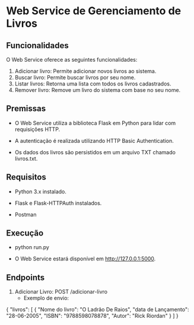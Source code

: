 # Web Service de Gerenciamento de Livros

## Funcionalidades

O Web Service oferece as seguintes funcionalidades:

1. Adicionar livro: Permite adicionar novos livros ao sistema.
2. Buscar livro: Permite buscar livros por seu nome.
3. Listar livros: Retorna uma lista com todos os livros cadastrados.
4. Remover livro: Remove um livro do sistema com base no seu nome.

## Premissas

* O Web Service utiliza a biblioteca Flask em Python para lidar com requisições HTTP.
- A autenticação é realizada utilizando HTTP Basic Authentication.
+ Os dados dos livros são persistidos em um arquivo TXT chamado livros.txt.

## Requisitos

* Python 3.x instalado.
- Flask e Flask-HTTPAuth instalados.
+ Postman


## Execução
* python run.py
- O Web Service estará disponível em http://127.0.0.1:5000.

## Endpoints
1. Adicionar Livro: POST /adicionar-livro
   - Exemplo de envio: 
 
{
  "livros": [
    {
      "Nome do livro": "O Ladrão De Raios",
      "data de Lançamento": "28-06-2005",
      "ISBN": "9788598078878",
      "Autor": "Rick Riordan"
    }
  ]
}

